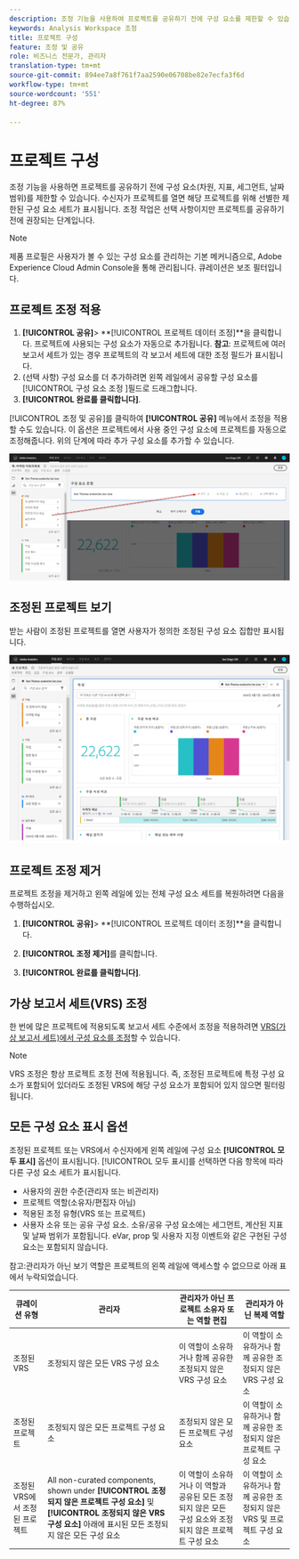 ```yaml
---
description: 조정 기능을 사용하여 프로젝트를 공유하기 전에 구성 요소를 제한할 수 있습니다.
keywords: Analysis Workspace 조정
title: 프로젝트 구성
feature: 조정 및 공유
role: 비즈니스 전문가, 관리자
translation-type: tm+mt
source-git-commit: 894ee7a8f761f7aa2590e06708be82e7ecfa3f6d
workflow-type: tm+mt
source-wordcount: '551'
ht-degree: 87%

---
```



# 프로젝트 구성

조정 기능을 사용하면 프로젝트를 공유하기 전에 구성 요소(차원, 지표, 세그먼트, 날짜 범위)를 제한할 수 있습니다. 수신자가 프로젝트를 열면 해당 프로젝트를 위해 선별한 제한된 구성 요소 세트가 표시됩니다. 조정 작업은 선택 사항이지만 프로젝트를 공유하기 전에 권장되는 단계입니다.

>[!NOTE]
> 제품 프로필은 사용자가 볼 수 있는 구성 요소를 관리하는 기본 메커니즘으로, Adobe Experience Cloud Admin Console을 통해 관리됩니다. 큐레이션은 보조 필터입니다.

## 프로젝트 조정 적용

1. **[!UICONTROL 공유]**> **[!UICONTROL 프로젝트 데이터 조정]**을 클릭합니다.
프로젝트에 사용되는 구성 요소가 자동으로 추가됩니다.
   **참고**: 프로젝트에 여러 보고서 세트가 있는 경우 프로젝트의 각 보고서 세트에 대한 조정 필드가 표시됩니다.
1. (선택 사항) 구성 요소를 더 추가하려면 왼쪽 레일에서 공유할 구성 요소를 [!UICONTROL 구성 요소 조정 ]필드로 드래그합니다.
1. **[!UICONTROL 완료를 클릭합니다]**.

[!UICONTROL 조정 및 공유]를 클릭하여 **[!UICONTROL 공유]** 메뉴에서 조정을 적용할 수도 있습니다. 이 옵션은 프로젝트에서 사용 중인 구성 요소에 프로젝트를 자동으로 조정해줍니다. 위의 단계에 따라 추가 구성 요소를 추가할 수 있습니다.

![](assets/curation-field.png)

## 조정된 프로젝트 보기

받는 사람이 조정된 프로젝트를 열면 사용자가 정의한 조정된 구성 요소 집합만 표시됩니다.

![](assets/curate-project.png)

## 프로젝트 조정 제거

프로젝트 조정을 제거하고 왼쪽 레일에 있는 전체 구성 요소 세트를 복원하려면 다음을 수행하십시오.

1. **[!UICONTROL 공유]**> **[!UICONTROL 프로젝트 데이터 조정]**을 클릭합니다.

1. **[!UICONTROL 조정 제거]**&#x200B;를 클릭합니다.
1. **[!UICONTROL 완료를 클릭합니다]**.

## 가상 보고서 세트(VRS) 조정

한 번에 많은 프로젝트에 적용되도록 보고서 세트 수준에서 조정을 적용하려면 [VRS(가상 보고서 세트)에서 구성 요소를 조정](https://docs.adobe.com/content/help/ko-KR/analytics/components/virtual-report-suites/vrs-components.html)할 수 있습니다.

>[!NOTE]
> VRS 조정은 항상 프로젝트 조정 전에 적용됩니다. 즉, 조정된 프로젝트에 특정 구성 요소가 포함되어 있더라도 조정된 VRS에 해당 구성 요소가 포함되어 있지 않으면 필터링됩니다.

## 모든 구성 요소 표시 옵션

조정된 프로젝트 또는 VRS에서 수신자에게 왼쪽 레일에 구성 요소 **[!UICONTROL 모두 표시]** 옵션이 표시됩니다. [!UICONTROL 모두 표시]를 선택하면 다음 항목에 따라 다른 구성 요소 세트가 표시됩니다.

* 사용자의 권한 수준(관리자 또는 비관리자)
* 프로젝트 역할(소유자/편집자 아님)
* 적용된 조정 유형(VRS 또는 프로젝트)
* 사용자 소유 또는 공유 구성 요소. 소유/공유 구성 요소에는 세그먼트, 계산된 지표 및 날짜 범위가 포함됩니다. eVar, prop 및 사용자 지정 이벤트와 같은 구현된 구성 요소는 포함되지 않습니다.

참고:관리자가 아닌 보기 역할은 프로젝트의 왼쪽 레일에 액세스할 수 없으므로 아래 표에서 누락되었습니다.

| 큐레이션 유형 | 관리자 | 관리자가 아닌 프로젝트 소유자 또는 역할 편집 | 관리자가 아닌 복제 역할 |
|---|---|---|---|
| 조정된 VRS | 조정되지 않은 모든 VRS 구성 요소 | 이 역할이 소유하거나 함께 공유한 조정되지 않은 VRS 구성 요소 | 이 역할이 소유하거나 함께 공유한 조정되지 않은 VRS 구성 요소 |
| 조정된 프로젝트 | 조정되지 않은 모든 프로젝트 구성 요소 | 조정되지 않은 모든 프로젝트 구성 요소 | 이 역할이 소유하거나 함께 공유한 조정되지 않은 프로젝트 구성 요소 |
| 조정된 VRS에서 조정된 프로젝트 | All non-curated components, shown under **[!UICONTROL 조정되지 않은 프로젝트 구성 요소]** 및 **[!UICONTROL 조정되지 않은 VRS 구성 요소]** 아래에 표시된 모든 조정되지 않은 모든 구성 요소 | 이 역할이 소유하거나 이 역할과 공유된 모든 조정되지 않은 모든 구성 요소와 조정되지 않은 프로젝트 구성 요소 | 이 역할이 소유하거나 함께 공유한 조정되지 않은 VRS 및 프로젝트 구성 요소 |

